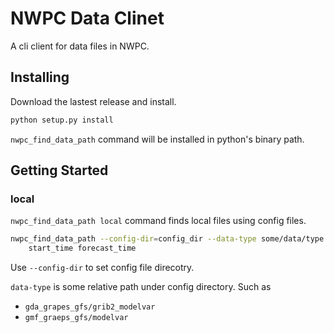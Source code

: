 # NWPC Data Clinet

A cli client for data files in NWPC.

## Installing

Download the lastest release and install.

```bash
python setup.py install
```

`nwpc_find_data_path` command will be installed in python's binary path.

## Getting Started

### local

`nwpc_find_data_path local` command finds local files using config files.

```bash
nwpc_find_data_path --config-dir=config_dir --data-type some/data/type \
    start_time forecast_time
```

Use `--config-dir` to set config file direcotry.

`data-type` is some relative path under config directory. Such as

- `gda_grapes_gfs/grib2_modelvar`
- `gmf_graeps_gfs/modelvar`

